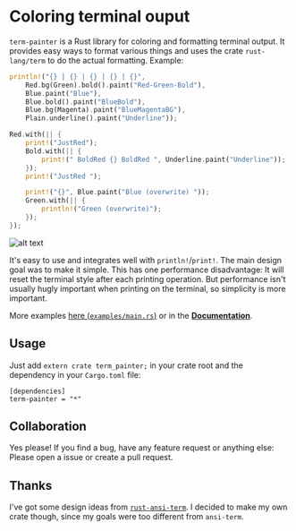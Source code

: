 # Coloring terminal ouput
`term-painter` is a Rust library for coloring and formatting terminal output. It provides easy ways to format various things and uses the crate `rust-lang/term` to do the actual formatting. Example:

``` Rust
println!("{} | {} | {} | {} | {}",
    Red.bg(Green).bold().paint("Red-Green-Bold"),
    Blue.paint("Blue"),
    Blue.bold().paint("BlueBold"),
    Blue.bg(Magenta).paint("BlueMagentaBG"),
    Plain.underline().paint("Underline"));

Red.with(|| {
    print!("JustRed");
    Bold.with(|| {
        print!(" BoldRed {} BoldRed ", Underline.paint("Underline"));
    });
    print!("JustRed ");

    print!("{}", Blue.paint("Blue (overwrite) "));
    Green.with(|| {
        println!("Green (overwrite)");
    });
});
```

![alt text](https://raw.githubusercontent.com/LukasKalbertodt/term-painter/master/media/readme_example.png "Result of code snippet above")

It's easy to use and integrates well with `println!`/`print!`. The main design
goal was to make it simple. This has one performance disadvantage: It will reset the terminal style after each printing operation. But performance isn't usually hugly important when printing on the terminal, so simplicity is more important.

More examples [here (`examples/main.rs`)](https://github.com/LukasKalbertodt/term-painter/blob/master/examples/main.rs) or in the [**Documentation**](https://lukaskalbertodt.github.io/term-painter/term_painter/).

## Usage
Just add `extern crate term_painter;` in your crate root and the dependency in
your `Cargo.toml` file:

```
[dependencies]
term-painter = "*"
```

## Collaboration
Yes please! If you find a bug, have any feature request or anything else: Please open a issue or create a pull request.

## Thanks
I've got some design ideas from [`rust-ansi-term`](https://github.com/ogham/rust-ansi-term). I decided to make my own crate though, since my goals were too different from `ansi-term`.
